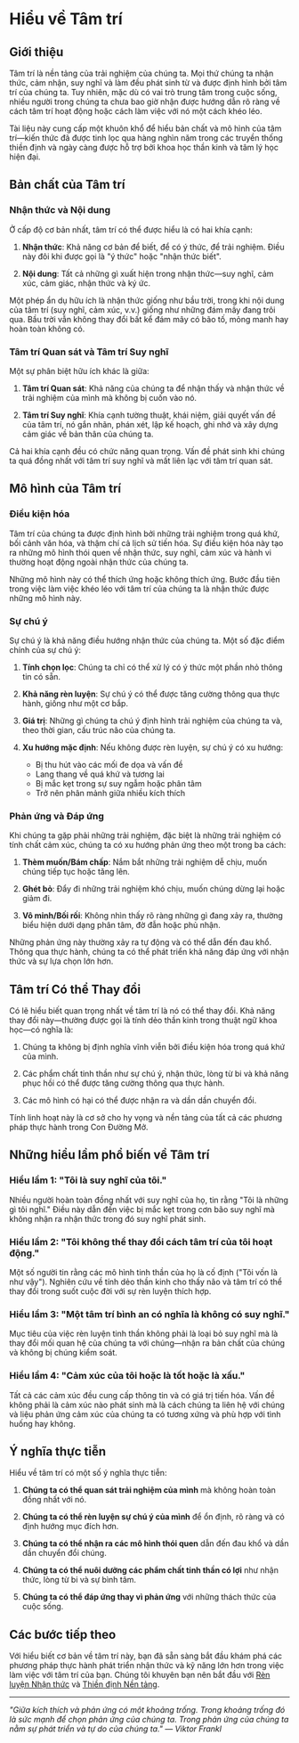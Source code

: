 # Hiểu về Tâm trí

## Giới thiệu

Tâm trí là nền tảng của trải nghiệm của chúng ta. Mọi thứ chúng ta nhận thức, cảm nhận, suy nghĩ và làm đều phát sinh từ và được định hình bởi tâm trí của chúng ta. Tuy nhiên, mặc dù có vai trò trung tâm trong cuộc sống, nhiều người trong chúng ta chưa bao giờ nhận được hướng dẫn rõ ràng về cách tâm trí hoạt động hoặc cách làm việc với nó một cách khéo léo.

Tài liệu này cung cấp một khuôn khổ để hiểu bản chất và mô hình của tâm trí—kiến thức đã được tinh lọc qua hàng nghìn năm trong các truyền thống thiền định và ngày càng được hỗ trợ bởi khoa học thần kinh và tâm lý học hiện đại.

## Bản chất của Tâm trí

### Nhận thức và Nội dung

Ở cấp độ cơ bản nhất, tâm trí có thể được hiểu là có hai khía cạnh:

1. **Nhận thức**: Khả năng cơ bản để biết, để có ý thức, để trải nghiệm. Điều này đôi khi được gọi là "ý thức" hoặc "nhận thức biết".

2. **Nội dung**: Tất cả những gì xuất hiện trong nhận thức—suy nghĩ, cảm xúc, cảm giác, nhận thức và ký ức.

Một phép ẩn dụ hữu ích là nhận thức giống như bầu trời, trong khi nội dung của tâm trí (suy nghĩ, cảm xúc, v.v.) giống như những đám mây đang trôi qua. Bầu trời vẫn không thay đổi bất kể đám mây có bão tố, mỏng manh hay hoàn toàn không có.

### Tâm trí Quan sát và Tâm trí Suy nghĩ

Một sự phân biệt hữu ích khác là giữa:

1. **Tâm trí Quan sát**: Khả năng của chúng ta để nhận thấy và nhận thức về trải nghiệm của mình mà không bị cuốn vào nó.

2. **Tâm trí Suy nghĩ**: Khía cạnh tường thuật, khái niệm, giải quyết vấn đề của tâm trí, nó gắn nhãn, phán xét, lập kế hoạch, ghi nhớ và xây dựng cảm giác về bản thân của chúng ta.

Cả hai khía cạnh đều có chức năng quan trọng. Vấn đề phát sinh khi chúng ta quá đồng nhất với tâm trí suy nghĩ và mất liên lạc với tâm trí quan sát.

## Mô hình của Tâm trí

### Điều kiện hóa

Tâm trí của chúng ta được định hình bởi những trải nghiệm trong quá khứ, bối cảnh văn hóa, và thậm chí cả lịch sử tiến hóa. Sự điều kiện hóa này tạo ra những mô hình thói quen về nhận thức, suy nghĩ, cảm xúc và hành vi thường hoạt động ngoài nhận thức của chúng ta.

Những mô hình này có thể thích ứng hoặc không thích ứng. Bước đầu tiên trong việc làm việc khéo léo với tâm trí của chúng ta là nhận thức được những mô hình này.

### Sự chú ý

Sự chú ý là khả năng điều hướng nhận thức của chúng ta. Một số đặc điểm chính của sự chú ý:

1. **Tính chọn lọc**: Chúng ta chỉ có thể xử lý có ý thức một phần nhỏ thông tin có sẵn.

2. **Khả năng rèn luyện**: Sự chú ý có thể được tăng cường thông qua thực hành, giống như một cơ bắp.

3. **Giá trị**: Những gì chúng ta chú ý định hình trải nghiệm của chúng ta và, theo thời gian, cấu trúc não của chúng ta.

4. **Xu hướng mặc định**: Nếu không được rèn luyện, sự chú ý có xu hướng:
   - Bị thu hút vào các mối đe dọa và vấn đề
   - Lang thang về quá khứ và tương lai
   - Bị mắc kẹt trong sự suy ngẫm hoặc phân tâm
   - Trở nên phân mảnh giữa nhiều kích thích

### Phản ứng và Đáp ứng

Khi chúng ta gặp phải những trải nghiệm, đặc biệt là những trải nghiệm có tính chất cảm xúc, chúng ta có xu hướng phản ứng theo một trong ba cách:

1. **Thèm muốn/Bám chấp**: Nắm bắt những trải nghiệm dễ chịu, muốn chúng tiếp tục hoặc tăng lên.

2. **Ghét bỏ**: Đẩy đi những trải nghiệm khó chịu, muốn chúng dừng lại hoặc giảm đi.

3. **Vô minh/Bối rối**: Không nhìn thấy rõ ràng những gì đang xảy ra, thường biểu hiện dưới dạng phân tâm, đờ đẫn hoặc phủ nhận.

Những phản ứng này thường xảy ra tự động và có thể dẫn đến đau khổ. Thông qua thực hành, chúng ta có thể phát triển khả năng đáp ứng với nhận thức và sự lựa chọn lớn hơn.

## Tâm trí Có thể Thay đổi

Có lẽ hiểu biết quan trọng nhất về tâm trí là nó có thể thay đổi. Khả năng thay đổi này—thường được gọi là tính dẻo thần kinh trong thuật ngữ khoa học—có nghĩa là:

1. Chúng ta không bị định nghĩa vĩnh viễn bởi điều kiện hóa trong quá khứ của mình.

2. Các phẩm chất tinh thần như sự chú ý, nhận thức, lòng từ bi và khả năng phục hồi có thể được tăng cường thông qua thực hành.

3. Các mô hình có hại có thể được nhận ra và dần dần chuyển đổi.

Tính linh hoạt này là cơ sở cho hy vọng và nền tảng của tất cả các phương pháp thực hành trong Con Đường Mở.

## Những hiểu lầm phổ biến về Tâm trí

### Hiểu lầm 1: "Tôi là suy nghĩ của tôi."

Nhiều người hoàn toàn đồng nhất với suy nghĩ của họ, tin rằng "Tôi là những gì tôi nghĩ." Điều này dẫn đến việc bị mắc kẹt trong cơn bão suy nghĩ mà không nhận ra nhận thức trong đó suy nghĩ phát sinh.

### Hiểu lầm 2: "Tôi không thể thay đổi cách tâm trí của tôi hoạt động."

Một số người tin rằng các mô hình tinh thần của họ là cố định ("Tôi vốn là như vậy"). Nghiên cứu về tính dẻo thần kinh cho thấy não và tâm trí có thể thay đổi trong suốt cuộc đời với sự rèn luyện thích hợp.

### Hiểu lầm 3: "Một tâm trí bình an có nghĩa là không có suy nghĩ."

Mục tiêu của việc rèn luyện tinh thần không phải là loại bỏ suy nghĩ mà là thay đổi mối quan hệ của chúng ta với chúng—nhận ra bản chất của chúng và không bị chúng kiểm soát.

### Hiểu lầm 4: "Cảm xúc của tôi hoặc là tốt hoặc là xấu."

Tất cả các cảm xúc đều cung cấp thông tin và có giá trị tiến hóa. Vấn đề không phải là cảm xúc nào phát sinh mà là cách chúng ta liên hệ với chúng và liệu phản ứng cảm xúc của chúng ta có tương xứng và phù hợp với tình huống hay không.

## Ý nghĩa thực tiễn

Hiểu về tâm trí có một số ý nghĩa thực tiễn:

1. **Chúng ta có thể quan sát trải nghiệm của mình** mà không hoàn toàn đồng nhất với nó.

2. **Chúng ta có thể rèn luyện sự chú ý của mình** để ổn định, rõ ràng và có định hướng mục đích hơn.

3. **Chúng ta có thể nhận ra các mô hình thói quen** dẫn đến đau khổ và dần dần chuyển đổi chúng.

4. **Chúng ta có thể nuôi dưỡng các phẩm chất tinh thần có lợi** như nhận thức, lòng từ bi và sự bình tâm.

5. **Chúng ta có thể đáp ứng thay vì phản ứng** với những thách thức của cuộc sống.

## Các bước tiếp theo

Với hiểu biết cơ bản về tâm trí này, bạn đã sẵn sàng bắt đầu khám phá các phương pháp thực hành phát triển nhận thức và kỹ năng lớn hơn trong việc làm việc với tâm trí của bạn. Chúng tôi khuyên bạn nên bắt đầu với [Rèn luyện Nhận thức](02_CultivatingAwareness.md) và [Thiền định Nền tảng](../Practices/01_FoundationalMeditations.md).

---

*"Giữa kích thích và phản ứng có một khoảng trống. Trong khoảng trống đó là sức mạnh để chọn phản ứng của chúng ta. Trong phản ứng của chúng ta nằm sự phát triển và tự do của chúng ta." — Viktor Frankl*
